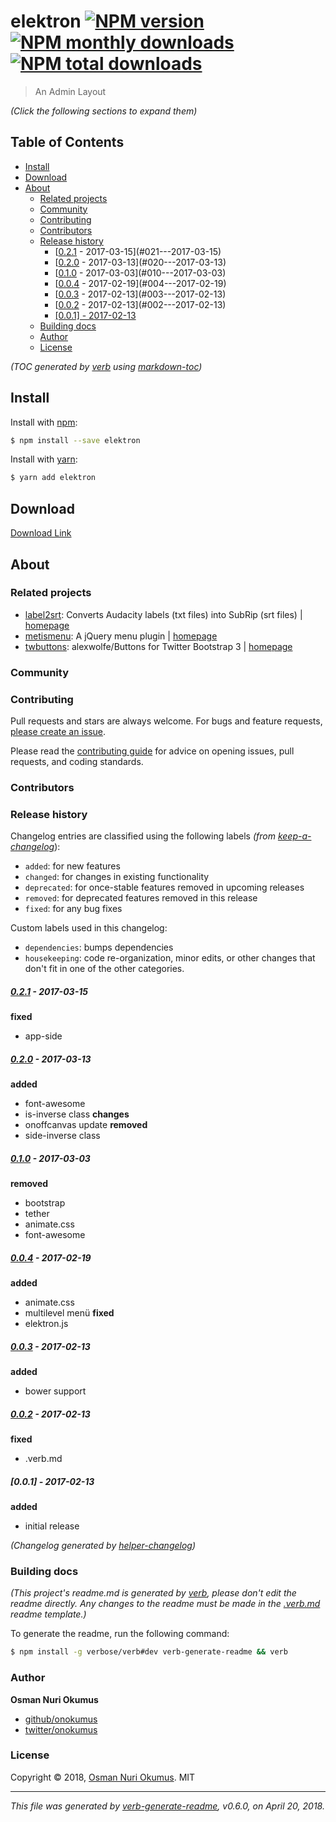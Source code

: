 # elektron [![NPM version](https://img.shields.io/npm/v/elektron.svg?style=flat)](https://www.npmjs.com/package/elektron) [![NPM monthly downloads](https://img.shields.io/npm/dm/elektron.svg?style=flat)](https://npmjs.org/package/elektron)  [![NPM total downloads](https://img.shields.io/npm/dt/elektron.svg?style=flat)](https://npmjs.org/package/elektron)  

> An Admin Layout

_(Click the following sections to expand them)_

## Table of Contents

- [Install](#install)
- [Download](#download)
- [About](#about)
  * [Related projects](#related-projects)
  * [Community](#community)
  * [Contributing](#contributing)
  * [Contributors](#contributors)
  * [Release history](#release-history)
      - [[0.2.1] - 2017-03-15](#021---2017-03-15)
      - [[0.2.0] - 2017-03-13](#020---2017-03-13)
      - [[0.1.0] - 2017-03-03](#010---2017-03-03)
      - [[0.0.4] - 2017-02-19](#004---2017-02-19)
      - [[0.0.3] - 2017-02-13](#003---2017-02-13)
      - [[0.0.2] - 2017-02-13](#002---2017-02-13)
      - [[0.0.1] - 2017-02-13](#001---2017-02-13)
  * [Building docs](#building-docs)
  * [Author](#author)
  * [License](#license)

_(TOC generated by [verb](https://github.com/verbose/verb) using [markdown-toc](https://github.com/jonschlinkert/markdown-toc))_

## Install
Install with [npm](https://www.npmjs.com/):

```sh
$ npm install --save elektron
```
Install with [yarn](https://yarnpkg.com):

```sh
$ yarn add elektron
```

## Download
[Download Link](https://github.com/onokumus/elektron/archive/master.zip)

## About
### Related projects
- [label2srt](https://www.npmjs.com/package/label2srt): Converts Audacity labels (txt files) into SubRip (srt files) | [homepage](https://github.com/onokumus/label2srt#readme "Converts Audacity labels (txt files) into SubRip (srt files)")
- [metismenu](https://www.npmjs.com/package/metismenu): A jQuery menu plugin | [homepage](https://github.com/onokumus/metismenu#readme "A jQuery menu plugin")
- [twbuttons](https://www.npmjs.com/package/twbuttons): alexwolfe/Buttons for Twitter Bootstrap 3 | [homepage](https://github.com/onokumus/twbuttons "alexwolfe/Buttons for Twitter Bootstrap 3")

### Community

### Contributing
Pull requests and stars are always welcome. For bugs and feature requests, [please create an issue](../../issues/new).

Please read the [contributing guide](.github/contributing.md) for advice on opening issues, pull requests, and coding standards.

### Contributors

### Release history

Changelog entries are classified using the following labels _(from [keep-a-changelog][]_):

- `added`: for new features
- `changed`: for changes in existing functionality
- `deprecated`: for once-stable features removed in upcoming releases
- `removed`: for deprecated features removed in this release
- `fixed`: for any bug fixes

Custom labels used in this changelog:

* `dependencies`: bumps dependencies
* `housekeeping`: code re-organization, minor edits, or other changes that don't fit in one of the other categories.

##### [0.2.1] - 2017-03-15
**fixed**
- app-side

##### [0.2.0] - 2017-03-13
**added**
- font-awesome
- is-inverse class
**changes**
- onoffcanvas update
**removed**
- side-inverse class

##### [0.1.0] - 2017-03-03
**removed**
- bootstrap
- tether
- animate.css
- font-awesome

##### [0.0.4] - 2017-02-19
**added**
- animate.css
- multilevel menü
**fixed**
- elektron.js

##### [0.0.3] - 2017-02-13
**added**
- bower support

##### [0.0.2] - 2017-02-13
**fixed**
- .verb.md

##### [0.0.1] - 2017-02-13
**added**
- initial release

[keep-a-changelog]: https://github.com/olivierlacan/keep-a-changelog

[0.2.1]: https://github.com/onokumus/elektron/compare/0.2.0...0.2.1
[0.2.0]: https://github.com/onokumus/elektron/compare/0.1.0...0.2.0
[0.1.0]: https://github.com/onokumus/elektron/compare/0.0.4...0.1.0
[0.0.4]: https://github.com/onokumus/elektron/compare/0.0.3...0.0.4
[0.0.3]: https://github.com/onokumus/elektron/compare/0.0.2...0.0.3
[0.0.2]: https://github.com/onokumus/elektron/compare/0.0.1...0.0.2
_(Changelog generated by [helper-changelog][])_

### Building docs
_(This project's readme.md is generated by [verb](https://github.com/verbose/verb-generate-readme), please don't edit the readme directly. Any changes to the readme must be made in the [.verb.md](.verb.md) readme template.)_

To generate the readme, run the following command:

```sh
$ npm install -g verbose/verb#dev verb-generate-readme && verb
```

### Author
**Osman Nuri Okumus**

+ [github/onokumus](https://github.com/onokumus)
+ [twitter/onokumus](https://twitter.com/onokumus)

### License
Copyright © 2018, [Osman Nuri Okumus](https://github.com/onokumus).
MIT

***

_This file was generated by [verb-generate-readme](https://github.com/verbose/verb-generate-readme), v0.6.0, on April 20, 2018._

[helper-changelog]: https://github.com/helpers/helper-changelog
[keep-a-changelog]: https://github.com/oscarotero/keep-a-changelog
[label2srt]: https://github.com/onokumus/label2srt
[metismenu]: https://github.com/onokumus/metismenu
[twbuttons]: https://github.com/onokumus/twbuttons

